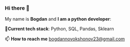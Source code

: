 ### Hi there 👋
My name is **Bogdan** and **I am a python developer**:

🌱**Current tech stack**: Python, SQL, Pandas, Sklearn

📫 **How to reach me** bogdannovokshonov23@gmail.com
<!--
**BogdanNovokshonov/BogdanNovokshonov** is a ✨ _special_ ✨ repository because its `README.md` (this file) appears on your GitHub profile.


